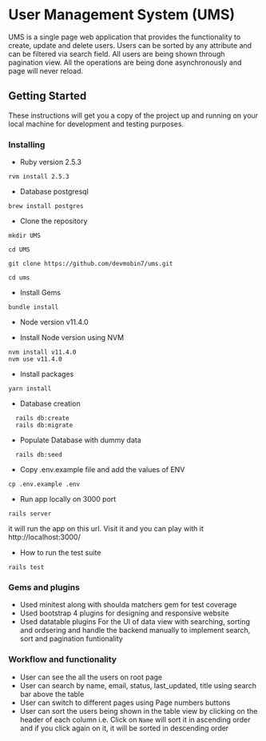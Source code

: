 # User Management System (UMS)

UMS is a single page web application that provides the functionality to create, update and delete users. Users can be sorted by any attribute and can be filtered via search field. All users are being shown through pagination view. All the operations are being done asynchronously and page will never reload.


## Getting Started

These instructions will get you a copy of the project up and running on your local machine for development and testing purposes.

### Installing


* Ruby version
 2.5.3

 ```
 rvm install 2.5.3
 ```
* Database
postgresql

```
brew install postgres
```


* Clone the repository


```
mkdir UMS

cd UMS

git clone https://github.com/devmobin7/ums.git

cd ums
```

* Install Gems
```
bundle install
```

* Node version
v11.4.0

* Install Node version using NVM
```
nvm install v11.4.0
nvm use v11.4.0
```

* Install packages
```
yarn install
```


* Database creation

```
  rails db:create
  rails db:migrate
```

* Populate Database with dummy data
```
  rails db:seed
```
* Copy .env.example file and add the values of ENV
```
cp .env.example .env
```

* Run app locally on 3000 port

```
rails server
```

it will run the app on this url. Visit it and you can play with it
http://localhost:3000/

* How to run the test suite

```
rails test
```

### Gems and plugins
- Used minitest along with shoulda matchers gem for test coverage
- Used bootstrap 4 plugins for designing and responsive website
- Used datatable plugins For the UI of data view with searching, sorting and ordsering and handle the backend manually to implement search, sort and pagination funtionality

### Workflow and functionality

- User can see the all the users on root page
- User can search by name, email, status, last_updated, title using search bar above the table
- User can switch to different pages using Page numbers buttons
- User can sort the users being shown in the table view by clicking on the header of each column i.e. Click on `Name` will sort it in ascending order and if you click again on it, it will be sorted in descending order

